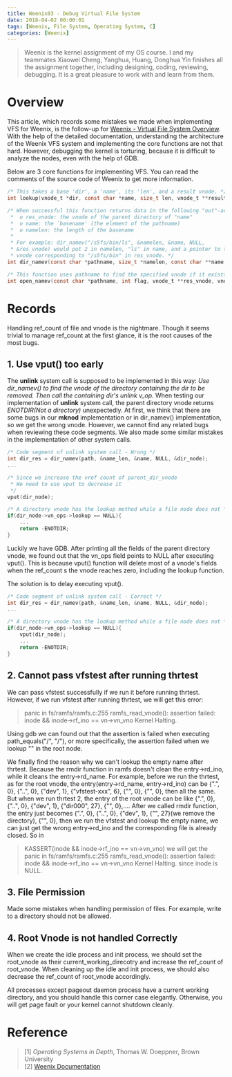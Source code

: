 ```yaml
---
title: Weenix03 - Debug Virtual File System
date: 2018-04-02 00:00:01
tags: [Weenix, File System, Operating System, C]
categories: [Weenix]
---
```


> Weenix is the kernel assignment of my OS course. I and my teammates Xiaowei Cheng, Yanghua, Huang, Donghua Yin finishes all the assignment together, including designing, coding, reviewing, debugging. It is a great pleasure to work with and learn from them.

# Overview
This article, which records some mistakes we made when implementing VFS for Weenix, is the follow-up for [Weenix - Virtual File System Overview](http://blog.taowang.cloud/2018/04/02/Weenix-Virtual-File-System-Overview/). With the help of the detailed documentation, understanding the architecture of the Weenix VFS system and implementing the core functions are not that hard. However, debugging the kernel is torturing, because it is difficult to analyze the nodes, even with the help of GDB. 

Below are 3 core functions for implementing VFS. You can read the comments of the source code of Weenix to get more information.
```C
/* This takes a base 'dir', a 'name', its 'len', and a result vnode. */
int lookup(vnode_t *dir, const char *name, size_t len, vnode_t **result);

/* When successful this function returns data in the following "out"-arguments:
 *  o res_vnode: the vnode of the parent directory of "name"
 *  o name: the `basename' (the element of the pathname)
 *  o namelen: the length of the basename
 *
 * For example: dir_namev("/s5fs/bin/ls", &namelen, &name, NULL,
 * &res_vnode) would put 2 in namelen, "ls" in name, and a pointer to the
 * vnode corresponding to "/s5fs/bin" in res_vnode. */
int dir_namev(const char *pathname, size_t *namelen, const char **name, vnode_t *base, vnode_t **res_vnode);

/* This function uses pathname to find the specified vnode if it exists */
int open_namev(const char *pathname, int flag, vnode_t **res_vnode, vnode_t *base);
```


# Records
Handling ref_count of file and vnode is the nightmare. Though it seems trivial to manage ref_count at the first glance, it is the root causes of the most bugs.
## 1. Use vput() too early
The **unlink** system call is supposed to be implemented in this way: _Use dir_namev() to find the vnode of the directory containing the dir to be removed. Then call the containing dir's unlink v_op_. When testing our implementation of **unlink** system call, the parent directory vnode returns _ENOTDIR(Not a directory)_ unexpectedly. At first, we think that there are some bugs in our **mknod** implementation or in dir_namev() implementation, so we get the wrong vnode. However, we cannot find any related bugs when reviewing these code segments. We also made some similar mistakes in the implementation of other system calls.

```C
/* Code segment of unlink system call - Wrong */
int dir_res = dir_namev(path, &name_len, &name, NULL, &dir_node);
...

/* Since we increase the vref count of parent_dir_vnode
 * We need to use vput to decrease it
 */
vput(dir_node);

/* A directory vnode has the lookup method while a file node does not */
if(dir_node->vn_ops->lookup == NULL){
    ...
    return -ENOTDIR;
}
```

Luckily we have GDB. After printing all the fields of the parent directory vnode, we found out that the vn_ops field points to NULL after executing vput(). This is because vput() function will delete most of a vnode's fields when the ref_count s the vnode reaches zero, including the lookup function. 

The solution is to delay executing vput(). 
```C
/* Code segment of unlink system call - Correct */
int dir_res = dir_namev(path, &name_len, &name, NULL, &dir_node);
...

/* A directory vnode has the lookup method while a file node does not */
if(dir_node->vn_ops->lookup == NULL){
    vput(dir_node);
    ...
    return -ENOTDIR;
}
``` 


## 2. Cannot pass vfstest after running thrtest
We can pass vfstest successfully if we run it before running thrtest. However, if we run vfstest after running thrtest, we will get this error: 
> panic in fs/ramfs/ramfs.c:255 ramfs_read_vnode(): assertion failed: inode && inode->rf_ino == vn->vn_vno
> Kernel Halting.

Using gdb we can found out that the assertion is failed when executing path_equals("/", "/"), or more specifically, the assertion failed when we lookup "" in the root node. 

We finally find the reason why we can't lookup the empty name after thrtest. Because the rmdir function in ramfs doesn't clean the entry->rd_ino, while it cleans the entry->rd_name. 
For example,  before we run the thrtest, as for the root vnode, the entry(entry->rd_name, entry->rd_ino) can be {".", 0}, {"..", 0}, {"dev", 1}, {"vfstest-xxx", 6}, {"", 0}, {"", 0}, then all the same. But when we run thrtest 2, the entry of the root vnode can be like {".", 0}, {"..", 0}, {"dev", 1}, {"dir000", 27}, {"", 0},.... After we called rmdir function, the entry just becomes {".", 0}, {"..", 0}, {"dev", 1}, {"", 27}(we remove the directory), {"", 0}, then we run the vfstest and lookup the empty name, we can just get the wrong entry->rd_ino and the corresponding file is already closed. So in 
> KASSERT(inode && inode->rf_ino == vn->vn_vno) 
we will get the panic in 
> fs/ramfs/ramfs.c:255 ramfs_read_vnode(): assertion failed: inode && inode->rf_ino == vn->vn_vno
> Kernel Halting. 
since inode is NULL.

## 3. File Permission
Made some mistakes when handling permission of files. For example, write to a directory should not be allowed.

## 4. Root Vnode is not handled Correctly
When we create the idle process and init process, we should set the root_vnode as their current_working_direcotry and increase the ref_count of root_vnode. When cleaning up the idle and init process, we should also decrease the ref_count of root_vnode accordingly. 

All processes except pageout daemon process have a current working directory, and you should handle this corner case elegantly. Otherwise, you will get page fault or your kernel cannot shutdown cleanly.

 
# Reference
> [1] _Operating Systems in Depth_, Thomas W. Doeppner, Brown University  
> [2] [Weenix Documentation
](https://cs.brown.edu/courses/cs167/content/weenix-doc.pdf)
